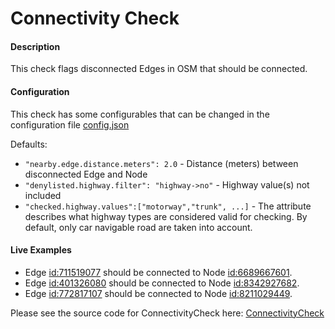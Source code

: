# Connectivity Check

#### Description

This check flags disconnected Edges in OSM that should be connected. 

#### Configuration

This check has some configurables that can be changed in the configuration file [config.json](../../config/configuration.json)

Defaults:
- ```"nearby.edge.distance.meters": 2.0``` - Distance (meters) between disconnected Edge and Node
- ```"denylisted.highway.filter": "highway->no"``` - Highway value(s) not included
- ```"checked.highway.values":["motorway","trunk", ...]``` - The attribute describes what highway types are considered 
valid for checking. By default, only car navigable road are taken into account.  

#### Live Examples

- Edge [id:711519077](https://www.openstreetmap.org/way/711519077) should be connected to Node [id:6689667601](https://www.openstreetmap.org/node/6689667601).
- Edge [id:401326080](https://www.openstreetmap.org/way/401326080) should be connected to Node [id:8342927682](https://www.openstreetmap.org/node/8342927682).
- Edge [id:772817107](https://www.openstreetmap.org/way/772817107) should be connected to Node [id:8211029449](https://www.openstreetmap.org/node/8211029449).


Please see the source code for ConnectivityCheck here: [ConnectivityCheck](../../src/main/java/org/openstreetmap/atlas/checks/validation/points/ConnectivityCheck.java)